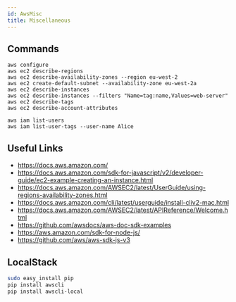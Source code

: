 ```yaml
---
id: AwsMisc
title: Miscellaneous
---
```


## Commands

```
aws configure
aws ec2 describe-regions
aws ec2 describe-availability-zones --region eu-west-2
aws ec2 create-default-subnet --availability-zone eu-west-2a
aws ec2 describe-instances
aws ec2 describe-instances --filters "Name=tag:name,Values=web-server"
aws ec2 describe-tags
aws ec2 describe-account-attributes

aws iam list-users
aws iam list-user-tags --user-name Alice
```

## Useful Links

- https://docs.aws.amazon.com/
- https://docs.aws.amazon.com/sdk-for-javascript/v2/developer-guide/ec2-example-creating-an-instance.html
- https://docs.aws.amazon.com/AWSEC2/latest/UserGuide/using-regions-availability-zones.html
- https://docs.aws.amazon.com/cli/latest/userguide/install-cliv2-mac.html
- https://docs.aws.amazon.com/AWSEC2/latest/APIReference/Welcome.html
- https://github.com/awsdocs/aws-doc-sdk-examples
- https://aws.amazon.com/sdk-for-node-js/
- https://github.com/aws/aws-sdk-js-v3

## LocalStack

```bash
sudo easy_install pip
pip install awscli
pip install awscli-local
```
